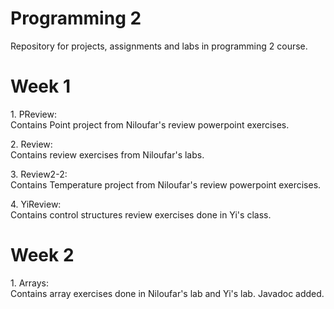 # Programming 2

Repository for projects, assignments and labs in programming 2 course.

# Week 1

<p> 1. PReview: <br>
    Contains Point project from Niloufar's review powerpoint exercises. 
</p>

<p> 2. Review: <br>
    Contains review exercises from Niloufar's labs.
</p>

<p> 3. Review2-2: <br>
    Contains Temperature project from Niloufar's review powerpoint exercises. 
</p>

<p> 4. YiReview: <br>
    Contains control structures review exercises done in Yi's class.
</p>

# Week 2

<p> 1. Arrays: <br>
    Contains array exercises done in Niloufar's lab and Yi's lab. Javadoc added.
</p>
